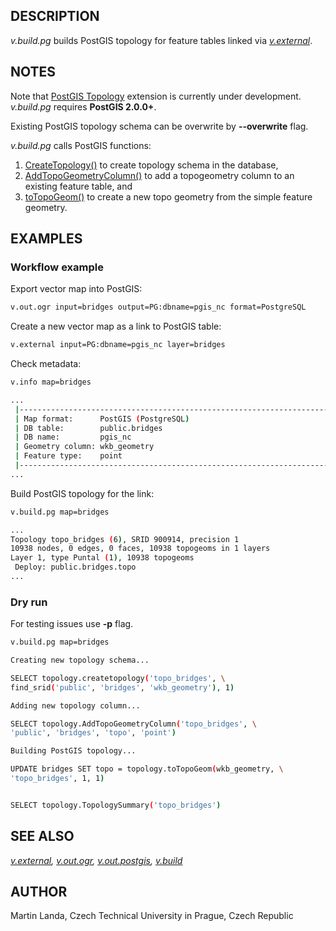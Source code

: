 ## DESCRIPTION

*v.build.pg* builds PostGIS topology for feature tables linked via
*[v.external](https://grass.osgeo.org/grass-stable/manuals/v.external.html)*.

## NOTES

Note that [PostGIS
Topology](https://trac.osgeo.org/postgis/wiki/UsersWikiPostgisTopology)
extension is currently under development. *v.build.pg* requires
**PostGIS 2.0.0+**.

Existing PostGIS topology schema can be overwrite by **--overwrite**
flag.

*v.build.pg* calls PostGIS functions:

1. [CreateTopology()](https://www.postgis.net/docs/manual-dev/CreateTopology.html)
    to create topology schema in the database,
2. [AddTopoGeometryColumn()](https://www.postgis.net/docs/manual-dev/AddTopoGeometryColumn.html)
    to add a topogeometry column to an existing feature table, and
3. [toTopoGeom()](https://www.postgis.net/docs/manual-dev/toTopoGeom.html)
    to create a new topo geometry from the simple feature geometry.

## EXAMPLES

### Workflow example

Export vector map into PostGIS:

```sh
v.out.ogr input=bridges output=PG:dbname=pgis_nc format=PostgreSQL
```

Create a new vector map as a link to PostGIS table:

```sh
v.external input=PG:dbname=pgis_nc layer=bridges
```

Check metadata:

```sh
v.info map=bridges

...
 |----------------------------------------------------------------------------|
 | Map format:      PostGIS (PostgreSQL)                                      |
 | DB table:        public.bridges                                            |
 | DB name:         pgis_nc                                                   |
 | Geometry column: wkb_geometry                                              |
 | Feature type:    point                                                     |
 |----------------------------------------------------------------------------|
...
```

Build PostGIS topology for the link:

```sh
v.build.pg map=bridges

...
Topology topo_bridges (6), SRID 900914, precision 1
10938 nodes, 0 edges, 0 faces, 10938 topogeoms in 1 layers
Layer 1, type Puntal (1), 10938 topogeoms
 Deploy: public.bridges.topo
...
```

### Dry run

For testing issues use **-p** flag.

```sh
v.build.pg map=bridges

Creating new topology schema...

SELECT topology.createtopology('topo_bridges', \
find_srid('public', 'bridges', 'wkb_geometry'), 1)

Adding new topology column...

SELECT topology.AddTopoGeometryColumn('topo_bridges', \
'public', 'bridges', 'topo', 'point')

Building PostGIS topology...

UPDATE bridges SET topo = topology.toTopoGeom(wkb_geometry, \
'topo_bridges', 1, 1)


SELECT topology.TopologySummary('topo_bridges')
```

## SEE ALSO

*[v.external](https://grass.osgeo.org/grass-stable/manuals/v.external.html),
[v.out.ogr](https://grass.osgeo.org/grass-stable/manuals/v.out.ogr.html),
[v.out.postgis](https://grass.osgeo.org/grass-stable/manuals/v.out.postgis.html),
[v.build](https://grass.osgeo.org/grass-stable/manuals/v.build.html)*

## AUTHOR

Martin Landa, Czech Technical University in Prague, Czech Republic
